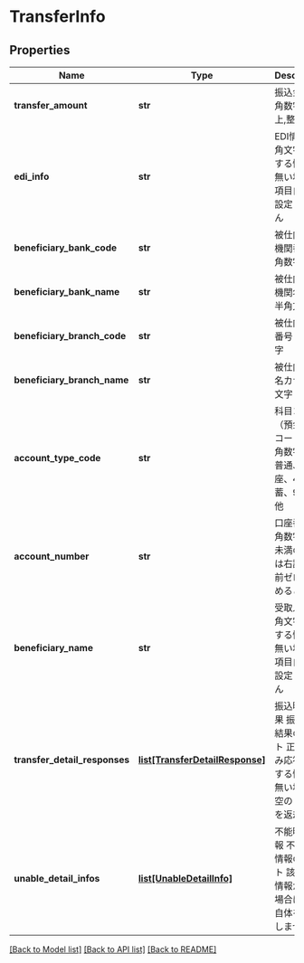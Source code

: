 # TransferInfo

## Properties
Name | Type | Description | Notes
------------ | ------------- | ------------- | -------------
**transfer_amount** | **str** | 振込金額 半角数字 1以上,整数のみ  | [optional] 
**edi_info** | **str** | EDI情報 半角文字 該当する情報が無い場合は項目自体を設定しません  | [optional] 
**beneficiary_bank_code** | **str** | 被仕向金融機関番号 半角数字  | [optional] 
**beneficiary_bank_name** | **str** | 被仕向金融機関名カナ 半角文字  | [optional] 
**beneficiary_branch_code** | **str** | 被仕向支店番号 半角数字  | [optional] 
**beneficiary_branch_name** | **str** | 被仕向支店名カナ 半角文字  | [optional] 
**account_type_code** | **str** | 科目コード（預金種別コード） 半角数字 1：普通、2：当座、4：貯蓄、9：その他  | [optional] 
**account_number** | **str** | 口座番号 半角数字 7桁未満の番号は右詰で、前ゼロで埋めること  | [optional] 
**beneficiary_name** | **str** | 受取人名 半角文字 該当する情報が無い場合は項目自体を設定しません  | [optional] 
**transfer_detail_responses** | [**list[TransferDetailResponse]**](TransferDetailResponse.md) | 振込明細結果 振込明細結果のリスト 正常時のみ応答 該当する情報が無い場合は空のリストを返却  | [optional] 
**unable_detail_infos** | [**list[UnableDetailInfo]**](UnableDetailInfo.md) | 不能明細情報 不能明細情報のリスト 該当する情報が無い場合は項目自体を設定しません  | [optional] 

[[Back to Model list]](../README.md#documentation-for-models) [[Back to API list]](../README.md#documentation-for-api-endpoints) [[Back to README]](../README.md)


